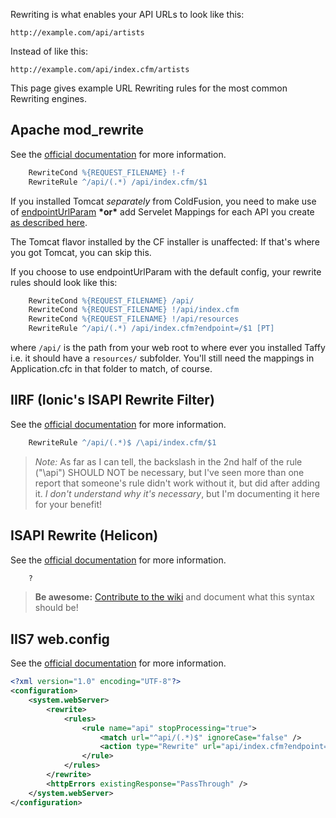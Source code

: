 Rewriting is what enables your API URLs to look like this:
```
http://example.com/api/artists
```
Instead of like this:
```
http://example.com/api/index.cfm/artists
```

This page gives example URL Rewriting rules for the most common Rewriting engines.

## Apache mod_rewrite

See the [official documentation](http://httpd.apache.org/docs/2.2/mod/mod_rewrite.html) for more information.

```apache
    RewriteCond %{REQUEST_FILENAME} !-f
    RewriteRule ^/api/(.*) /api/index.cfm/$1
```

If you installed Tomcat _separately_ from ColdFusion, you need to make use of [endpointUrlParam](http://docs.taffy.io/2.2.4/#endpointURLParam) **\*or\*** add Servelet Mappings for each API you create [as described here](http://docs.taffy.io/2.2.4/#404-when-your-API-is-in-a-subdirectory). 

The Tomcat flavor installed by the CF installer is unaffected: If that's where you got Tomcat, you can skip this. 

If you choose to use endpointUrlParam with the default config, your rewrite rules should look like this:

```apache
    RewriteCond %{REQUEST_FILENAME} /api/
    RewriteCond %{REQUEST_FILENAME} !/api/index.cfm
    RewriteCond %{REQUEST_FILENAME} !/api/resources
    RewriteRule ^/api/(.*) /api/index.cfm?endpoint=/$1 [PT]
```
where `/api/` is the path from your web root to where ever you installed Taffy i.e. it should have a `resources/` subfolder. You'll still need the mappings in Application.cfc in that folder to match, of course.

## IIRF (Ionic's ISAPI Rewrite Filter)

See the [official documentation](http://cheeso.members.winisp.net/Iirf21Help/frames.htm) for more information.

```apache
    RewriteRule ^/api/(.*)$ /\api/index.cfm/$1
```

>*Note:* As far as I can tell, the backslash in the 2nd half of the rule ("\api") SHOULD NOT be necessary, but I've seen more than one report that someone's rule didn't work without it, but did after adding it. _I don't understand why it's necessary_, but I'm documenting it here for your benefit!

## ISAPI Rewrite (Helicon)

See the [official documentation](http://www.isapirewrite.com/docs/) for more information.

```apache
    ?
```

> **Be awesome:** [Contribute to the wiki](http://fusiongrokker.com/post/how-you-can-contribute-to-taffy-documentation) and document what this syntax should be!

## IIS7 web.config

See the [official documentation](http://www.iis.net/download/urlrewrite) for more information.

```xml
<?xml version="1.0" encoding="UTF-8"?>
<configuration>
    <system.webServer>
        <rewrite>
            <rules>
                <rule name="api" stopProcessing="true">
                    <match url="^api/(.*)$" ignoreCase="false" />
                    <action type="Rewrite" url="api/index.cfm?endpoint=/{R:0}" appendQueryString="true" />
                </rule>
            </rules>
        </rewrite>
        <httpErrors existingResponse="PassThrough" />
    </system.webServer>
</configuration>
```